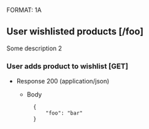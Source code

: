 FORMAT: 1A

## User wishlisted products [/foo]
Some description 2

### User adds product to wishlist [GET]

+ Response 200 (application/json)

    + Body
    
            {
                "foo": "bar"
            }